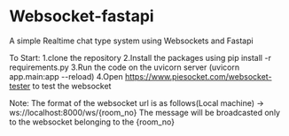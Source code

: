 # Websocket-fastapi
A simple Realtime chat type system using Websockets and Fastapi

To Start:
1.clone the repository
2.Install the packages using pip install -r requirements.py
3.Run the code on the uvicorn server (uvicorn app.main:app --reload)
4.Open https://www.piesocket.com/websocket-tester to test the websocket

Note:
The format of the websocket url is as follows(Local machine) -> ws://localhost:8000/ws/{room_no}
The message will be broadcasted only to the websocket belonging to the {room_no}
